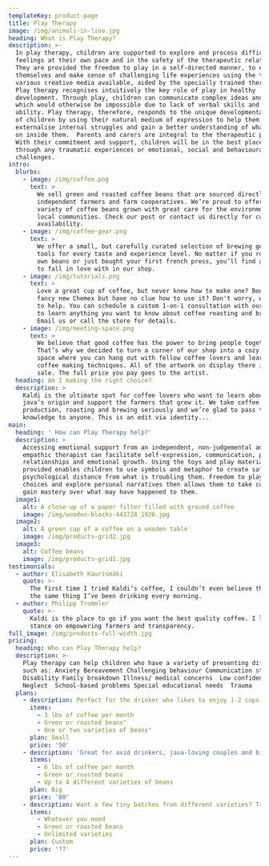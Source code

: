```yaml
---
templateKey: product-page
title: Play Therapy
image: /img/animals-in-line.jpg
heading: What is Play Therapy?
description: >-
  In play therapy, children are supported to explore and process difficult
  feelings at their own pace and in the safety of the therapeutic relationship.
  They are provided the freedom to play in a self-directed manner, to express
  themselves and make sense of challenging life experiences using the toys and
  various creative media available, aided by the specially trained therapist. 
  Play therapy recognises intuitively the key role of play in healthy
  development. Through play, children can communicate complex ideas and emotions
  which would otherwise be impossible due to lack of verbal skills and cognitive
  ability. Play therapy, therefore, responds to the unique developmental needs
  of children by using their natural medium of expression to help them
  externalise internal struggles and gain a better understanding of what’s going
  on inside them.  Parents and carers are integral to the therapeutic process.
  With their commitment and support, children will be in the best place to work
  through any traumatic experiences or emotional, social and behavioural
  challenges.
intro:
  blurbs:
    - image: /img/coffee.png
      text: >
        We sell green and roasted coffee beans that are sourced directly from
        independent farmers and farm cooperatives. We’re proud to offer a
        variety of coffee beans grown with great care for the environment and
        local communities. Check our post or contact us directly for current
        availability.
    - image: /img/coffee-gear.png
      text: >
        We offer a small, but carefully curated selection of brewing gear and
        tools for every taste and experience level. No matter if you roast your
        own beans or just bought your first french press, you’ll find a gadget
        to fall in love with in our shop.
    - image: /img/tutorials.png
      text: >
        Love a great cup of coffee, but never knew how to make one? Bought a
        fancy new Chemex but have no clue how to use it? Don't worry, we’re here
        to help. You can schedule a custom 1-on-1 consultation with our baristas
        to learn anything you want to know about coffee roasting and brewing.
        Email us or call the store for details.
    - image: /img/meeting-space.png
      text: >
        We believe that good coffee has the power to bring people together.
        That’s why we decided to turn a corner of our shop into a cozy meeting
        space where you can hang out with fellow coffee lovers and learn about
        coffee making techniques. All of the artwork on display there is for
        sale. The full price you pay goes to the artist.
  heading: Am I making the right choice?
  description: >
    Kaldi is the ultimate spot for coffee lovers who want to learn about their
    java’s origin and support the farmers that grew it. We take coffee
    production, roasting and brewing seriously and we’re glad to pass that
    knowledge to anyone. This is an edit via identity...
main:
  heading: ' How can Play Therapy help?'
  description: >
    Accessing emotional support from an independent, non-judgemental and
    empathic therapist can facilitate self-expression, communication, positive
    relationships and emotional growth. Using the toys and play materials
    provided enables children to use symbols and metaphor to create safe
    psychological distance from what is troubling them. Freedom to play, make
    choices and explore personal narratives then allows them to take control and
    gain mastery over what may have happened to them.
  image1:
    alt: A close-up of a paper filter filled with ground coffee
    image: /img/wooden-blocks-443728_1920.jpg
  image2:
    alt: A green cup of a coffee on a wooden table
    image: /img/products-grid2.jpg
  image3:
    alt: Coffee beans
    image: /img/products-grid1.jpg
testimonials:
  - author: Elisabeth Kaurismäki
    quote: >-
      The first time I tried Kaldi’s coffee, I couldn’t even believe that was
      the same thing I’ve been drinking every morning.
  - author: Philipp Trommler
    quote: >-
      Kaldi is the place to go if you want the best quality coffee. I love their
      stance on empowering farmers and transparency.
full_image: /img/products-full-width.jpg
pricing:
  heading: Who can Play Therapy help?
  description: >-
    Play therapy can help children who have a variety of presenting difficulties
    such as: Anxiety Bereavement Challenging behaviour Communication struggles 
    Disability Family breakdown Illness/ medical concerns  Low confidence
    Neglect  School-based problems Special educational needs  Trauma
  plans:
    - description: Perfect for the drinker who likes to enjoy 1-2 cups per day.
      items:
        - 3 lbs of coffee per month
        - Green or roasted beans"
        - One or two varieties of beans"
      plan: Small
      price: '50'
    - description: 'Great for avid drinkers, java-loving couples and bigger crowds'
      items:
        - 6 lbs of coffee per month
        - Green or roasted beans
        - Up to 4 different varieties of beans
      plan: Big
      price: '80'
    - description: Want a few tiny batches from different varieties? Try our custom plan
      items:
        - Whatever you need
        - Green or roasted beans
        - Unlimited varieties
      plan: Custom
      price: '??'
---
```


